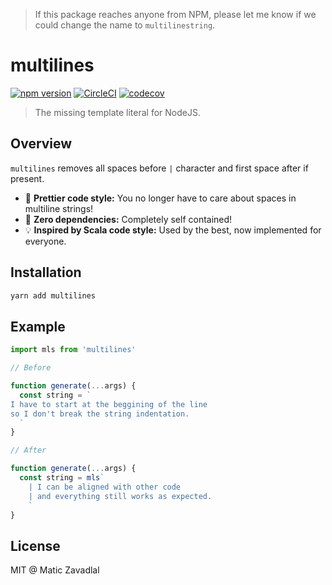 > If this package reaches anyone from NPM, please let me know if we could change the name to `multilinestring`.

# multilines

[![npm version](https://badge.fury.io/js/multilines.svg)](https://badge.fury.io/js/multilines)
[![CircleCI](https://circleci.com/gh/maticzav/multilinestring/tree/master.svg?style=shield)](https://circleci.com/gh/maticzav/multilinestring/tree/master)
[![codecov](https://codecov.io/gh/maticzav/multilinestring/branch/master/graph/badge.svg)](https://codecov.io/gh/maticzav/multilinestring)

> The missing template literal for NodeJS.

## Overview

`multilines` removes all spaces before `|` character and first space after if present.

- 💅 **Prettier code style:** You no longer have to care about spaces in multiline strings!
- 🌳 **Zero dependencies:** Completely self contained!
- 💡 **Inspired by Scala code style:** Used by the best, now implemented for everyone.

## Installation

```bash
yarn add multilines
```

## Example

```ts
import mls from 'multilines'

// Before

function generate(...args) {
  const string = `
I have to start at the beggining of the line
so I don't break the string indentation.
  `
}

// After

function generate(...args) {
  const string = mls`
    | I can be aligned with other code
    | and everything still works as expected.
    `
}
```

## License

MIT @ Matic Zavadlal
